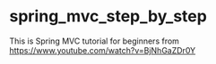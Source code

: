 # spring_mvc_step_by_step
This is Spring MVC tutorial for beginners from https://www.youtube.com/watch?v=BjNhGaZDr0Y

